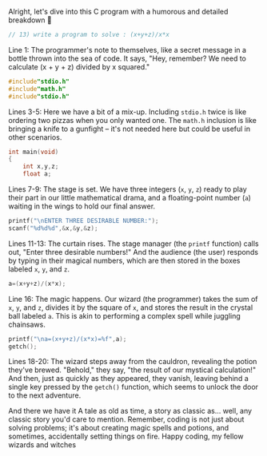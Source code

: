 Alright, let's dive into this C program with a humorous and detailed breakdown 🚀

```c
// 13) write a program to solve : (x+y+z)/x*x
```

Line 1: The programmer's note to themselves, like a secret message in a bottle thrown into the sea of code. It says, "Hey, remember? We need to calculate (x + y + z) divided by x squared."

```c
#include"stdio.h"
#include"math.h"
#include"stdio.h"
```

Lines 3-5: Here we have a bit of a mix-up. Including `stdio.h` twice is like ordering two pizzas when you only wanted one. The `math.h` inclusion is like bringing a knife to a gunfight – it's not needed here but could be useful in other scenarios.

```c
int main(void)
{
    int x,y,z;
    float a;
```

Lines 7-9: The stage is set. We have three integers (`x`, `y`, `z`) ready to play their part in our little mathematical drama, and a floating-point number (`a`) waiting in the wings to hold our final answer.

```c
printf("\nENTER THREE DESIRABLE NUMBER:");
scanf("%d%d%d",&x,&y,&z);
```

Lines 11-13: The curtain rises. The stage manager (the `printf` function) calls out, "Enter three desirable numbers!" And the audience (the user) responds by typing in their magical numbers, which are then stored in the boxes labeled `x`, `y`, and `z`.

```c
a=(x+y+z)/(x*x);
```

Line 16: The magic happens. Our wizard (the programmer) takes the sum of `x`, `y`, and `z`, divides it by the square of `x`, and stores the result in the crystal ball labeled `a`. This is akin to performing a complex spell while juggling chainsaws.

```c
printf("\na=(x+y+z)/(x*x)=%f",a);
getch();
```

Lines 18-20: The wizard steps away from the cauldron, revealing the potion they've brewed. "Behold," they say, "the result of our mystical calculation!" And then, just as quickly as they appeared, they vanish, leaving behind a single key pressed by the `getch()` function, which seems to unlock the door to the next adventure.

And there we have it A tale as old as time, a story as classic as... well, any classic story you'd care to mention. Remember, coding is not just about solving problems; it's about creating magic spells and potions, and sometimes, accidentally setting things on fire. Happy coding, my fellow wizards and witches
